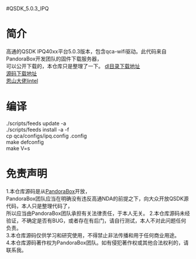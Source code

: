 #QSDK_5.0.3_IPQ

简介
=======================
高通的QSDK IPQ40xx平台5.0.3版本，包含qca-wifi驱动。此代码来自PandoraBox开发团队的固件下载服务器，  
可以公开下载的，本仓库只是整理了一下。 
[dl目录下载地址](https://downloads.pangubox.com/sources/)  
[源码下载地址](https://downloads.pangubox.com/lintel/qsdk-5.0.3.zip)  
[恩山大佬lintel](https://www.right.com.cn/forum/space-uid-37585.html)  

编译
=======================
./scripts/feeds update -a  
./scripts/feeds install -a -f  
cp qca/configs/ipq.config .config  
make defconfig  
make V=s  


免责声明
=======================
1.本仓库源码是从[PandoraBox](https://downloads.pangubox.com/lintel/qsdk-5.0.3.zip)开放，  
PandoraBox团队应当在明确没有违反高通NDA的前提之下，向大众开放QSDK源代码，本人只是整理代码了，  
所以应当由PandoraBox团队承担有关法律责任，于本人无关。
2.本仓库源码未经验证，不确定是否有BUG，或者存在有后门，请自行测试，本人不对此问题任何负责。  
3.本仓库源码仅供学习和研究使用，不得禁止非法传播和用于任何商业用途。  
4.本仓库源码著作权为PandoraBox团队。如有侵犯著作权或其他合法权利的，请联系我。  
